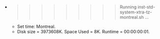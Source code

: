 * >>>>>>>>> Running inst-std-system-xtra-tz-montreal.sh ...
  * Set time: Montreal.
  * Disk size = 3973608K. Space Used = 8K. Runtime = 00:00:00:01.
